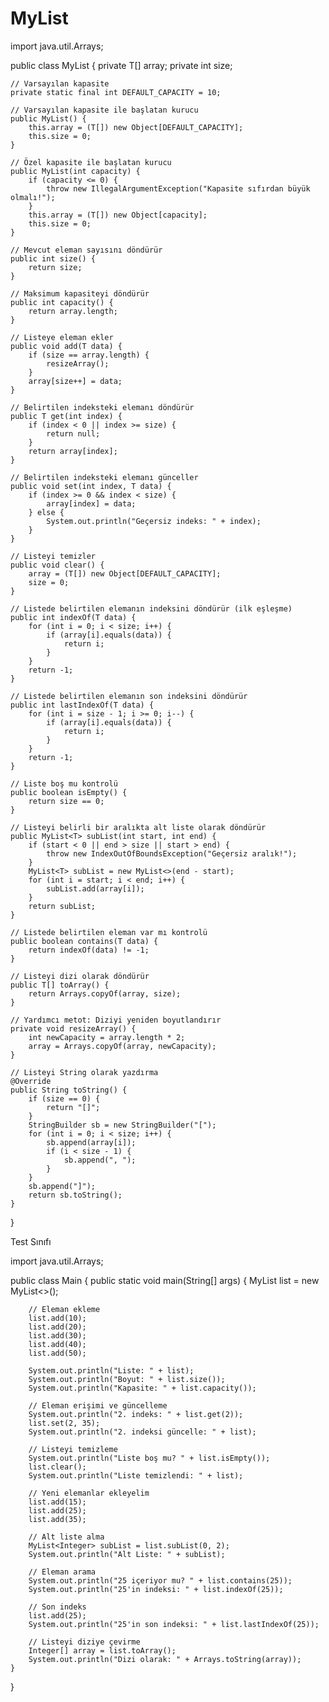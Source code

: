 # MyList

import java.util.Arrays;

public class MyList<T> {
    private T[] array;
    private int size;

    // Varsayılan kapasite
    private static final int DEFAULT_CAPACITY = 10;

    // Varsayılan kapasite ile başlatan kurucu
    public MyList() {
        this.array = (T[]) new Object[DEFAULT_CAPACITY];
        this.size = 0;
    }

    // Özel kapasite ile başlatan kurucu
    public MyList(int capacity) {
        if (capacity <= 0) {
            throw new IllegalArgumentException("Kapasite sıfırdan büyük olmalı!");
        }
        this.array = (T[]) new Object[capacity];
        this.size = 0;
    }

    // Mevcut eleman sayısını döndürür
    public int size() {
        return size;
    }

    // Maksimum kapasiteyi döndürür
    public int capacity() {
        return array.length;
    }

    // Listeye eleman ekler
    public void add(T data) {
        if (size == array.length) {
            resizeArray();
        }
        array[size++] = data;
    }

    // Belirtilen indeksteki elemanı döndürür
    public T get(int index) {
        if (index < 0 || index >= size) {
            return null;
        }
        return array[index];
    }

    // Belirtilen indeksteki elemanı günceller
    public void set(int index, T data) {
        if (index >= 0 && index < size) {
            array[index] = data;
        } else {
            System.out.println("Geçersiz indeks: " + index);
        }
    }

    // Listeyi temizler
    public void clear() {
        array = (T[]) new Object[DEFAULT_CAPACITY];
        size = 0;
    }

    // Listede belirtilen elemanın indeksini döndürür (ilk eşleşme)
    public int indexOf(T data) {
        for (int i = 0; i < size; i++) {
            if (array[i].equals(data)) {
                return i;
            }
        }
        return -1;
    }

    // Listede belirtilen elemanın son indeksini döndürür
    public int lastIndexOf(T data) {
        for (int i = size - 1; i >= 0; i--) {
            if (array[i].equals(data)) {
                return i;
            }
        }
        return -1;
    }

    // Liste boş mu kontrolü
    public boolean isEmpty() {
        return size == 0;
    }

    // Listeyi belirli bir aralıkta alt liste olarak döndürür
    public MyList<T> subList(int start, int end) {
        if (start < 0 || end > size || start > end) {
            throw new IndexOutOfBoundsException("Geçersiz aralık!");
        }
        MyList<T> subList = new MyList<>(end - start);
        for (int i = start; i < end; i++) {
            subList.add(array[i]);
        }
        return subList;
    }

    // Listede belirtilen eleman var mı kontrolü
    public boolean contains(T data) {
        return indexOf(data) != -1;
    }

    // Listeyi dizi olarak döndürür
    public T[] toArray() {
        return Arrays.copyOf(array, size);
    }

    // Yardımcı metot: Diziyi yeniden boyutlandırır
    private void resizeArray() {
        int newCapacity = array.length * 2;
        array = Arrays.copyOf(array, newCapacity);
    }

    // Listeyi String olarak yazdırma
    @Override
    public String toString() {
        if (size == 0) {
            return "[]";
        }
        StringBuilder sb = new StringBuilder("[");
        for (int i = 0; i < size; i++) {
            sb.append(array[i]);
            if (i < size - 1) {
                sb.append(", ");
            }
        }
        sb.append("]");
        return sb.toString();
    }
}


Test Sınıfı

import java.util.Arrays;

public class Main {
    public static void main(String[] args) {
        MyList<Integer> list = new MyList<>();

        // Eleman ekleme
        list.add(10);
        list.add(20);
        list.add(30);
        list.add(40);
        list.add(50);

        System.out.println("Liste: " + list);
        System.out.println("Boyut: " + list.size());
        System.out.println("Kapasite: " + list.capacity());

        // Eleman erişimi ve güncelleme
        System.out.println("2. indeks: " + list.get(2));
        list.set(2, 35);
        System.out.println("2. indeksi güncelle: " + list);

        // Listeyi temizleme
        System.out.println("Liste boş mu? " + list.isEmpty());
        list.clear();
        System.out.println("Liste temizlendi: " + list);

        // Yeni elemanlar ekleyelim
        list.add(15);
        list.add(25);
        list.add(35);

        // Alt liste alma
        MyList<Integer> subList = list.subList(0, 2);
        System.out.println("Alt Liste: " + subList);

        // Eleman arama
        System.out.println("25 içeriyor mu? " + list.contains(25));
        System.out.println("25'in indeksi: " + list.indexOf(25));

        // Son indeks
        list.add(25);
        System.out.println("25'in son indeksi: " + list.lastIndexOf(25));

        // Listeyi diziye çevirme
        Integer[] array = list.toArray();
        System.out.println("Dizi olarak: " + Arrays.toString(array));
    }
}
